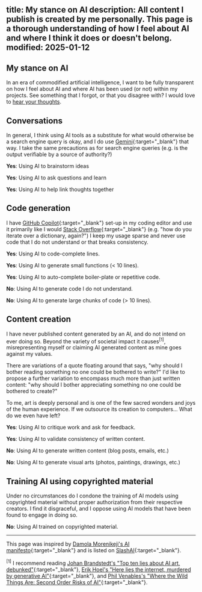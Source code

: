 title: My stance on AI
description: All content I publish is created by me personally. This page is a thorough understanding of how I feel about AI and where I think it does or doesn't belong.
modified: 2025-01-12
---

## <i class="fa-duotone fa-light fa-microchip-ai me-1"></i>My stance on AI

In an era of commodified artificial intelligence, I want to be fully transparent on how I feel about AI and where AI has been used (or not) within my projects. See something that I forgot, or that you disagree with? I would love to [hear your thoughts](/contact/).

## Conversations

In general, I think using AI tools as a substitute for what would otherwise be a search engine query is okay, and I do use [Gemini](https://gemini.google.com/app){:target="_blank"} that way. I take the same precautions as for search engine queries (e.g. is the output verifiable by a source of authority?)

<i class="fa-duotone fa-light fa-thumbs-up color-green"></i>
<b>Yes</b>: Using AI to brainstorm ideas

<i class="fa-duotone fa-light fa-thumbs-up color-green"></i>
<b>Yes</b>: Using AI to ask questions and learn

<i class="fa-duotone fa-light fa-thumbs-up color-green"></i>
<b>Yes</b>: Using AI to help link thoughts together

## Code generation

I have [GitHub Copilot](https://github.com/features/copilot){:target="_blank"} set-up in my coding editor and use it primarily like I would [Stack Overflow](https://stackoverflow.com/){:target="_blank"} (e.g. "how do you iterate over a dictionary, again?") I keep my usage sparse and never use code that I do not understand or that breaks consistency.

<i class="fa-duotone fa-light fa-thumbs-up color-green"></i>
<b>Yes</b>: Using AI to code-complete lines.

<i class="fa-duotone fa-light fa-thumbs-up color-green"></i>
<b>Yes</b>: Using AI to generate small functions (< 10 lines).

<i class="fa-duotone fa-light fa-thumbs-up color-green"></i>
<b>Yes</b>: Using AI to auto-complete boiler-plate or repetitive code.

<i class="fa-duotone fa-light fa-thumbs-down color-red"></i>
<b>No</b>: Using AI to generate code I do not understand.

<i class="fa-duotone fa-light fa-thumbs-down color-red"></i>
<b>No</b>: Using AI to generate large chunks of code (> 10 lines).

## Content creation

I have never published content generated by an AI, and do not intend on ever doing so. Beyond the variety of societal impact it causes<sup>[1]</sup>, misrepresenting myself or claiming AI generated content as mine goes against my values.

There are variations of a quote floating around that says, "why should I bother reading something no one could be bothered to write?" I'd like to propose a further variation to encompass much more than just written content: "why should I bother appreciating something no one could be bothered to create?"

To me, art is deeply personal and is one of the few sacred wonders and joys of the human experience. If we outsource its creation to computers... What do we even have left?

<i class="fa-duotone fa-light fa-thumbs-up color-green"></i>
<b>Yes</b>: Using AI to critique work and ask for feedback.

<i class="fa-duotone fa-light fa-thumbs-up color-green"></i>
<b>Yes</b>: Using AI to validate consistency of written content.

<i class="fa-duotone fa-light fa-thumbs-down color-red"></i>
<b>No</b>: Using AI to generate written content (blog posts, emails, etc.)

<i class="fa-duotone fa-light fa-thumbs-down color-red"></i>
<b>No</b>: Using AI to generate visual arts (photos, paintings, drawings, etc.)

## Training AI using copyrighted material

Under no circumstances do I condone the training of AI models using copyrighted material without proper authorization from their respective creators. I find it disgraceful, and I oppose using AI models that have been found to engage in doing so.

<i class="fa-duotone fa-light fa-thumbs-down color-red"></i>
<b>No</b>: Using AI trained on copyrighted material.

---

This page was inspired by [Damola Morenikeji's AI manifesto](https://www.bydamo.la/p/ai-manifesto){:target="_blank"} and is listed on [SlashAI](https://slashai.page/){:target="_blank"}.

<sup>[1]</sup> I recommend reading [Johan Brandstedt's "Top ten lies about AI art, debunked"](https://johancb.substack.com/p/top-ten-lies-about-ai-art-debunked){:target="_blank"}, [Erik Hoel's "Here lies the internet, murdered by generative AI"](https://www.theintrinsicperspective.com/p/here-lies-the-internet-murdered-by){:target="_blank"}, and [Phil Venables's "Where the Wild Things Are: Second Order Risks of AI"](https://www.philvenables.com/post/where-the-wild-things-are-second-order-risks-of-ai){:target="_blank"}.